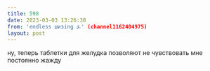 ```yaml
---
title: 598
date: 2023-03-03 13:26:38
from: 'endless шизing ⍼' (channel1162404975)
layout: post
---
```


ну, теперь таблетки для желудка позволяют не чувствовать мне постоянно жажду
